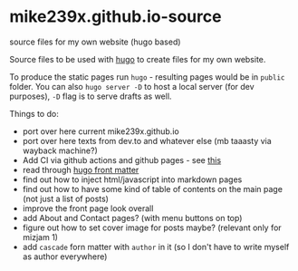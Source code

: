 # mike239x.github.io-source
source files for my own website (hugo based)

Source files to be used with [hugo](https://gohugo.io/) to create files for my own website.

To produce the static pages run `hugo` - resulting pages would be in `public` folder.
You can also `hugo server -D` to host a local server (for dev purposes), `-D` flag is to serve drafts as well.

Things to do:

- port over here current mike239x.github.io
- port over here texts from dev.to and whatever else (mb taaasty via wayback machine?)
- Add CI via github actions and github pages - see [this](https://gohugo.io/hosting-and-deployment/hosting-on-github/)
- read through [hugo front matter](https://gohugo.io/content-management/front-matter/)
- find out how to inject html/javascript into markdown pages
- find out how to have some kind of table of contents on the main page (not just a list of posts)
- improve the front page look overall
- add About and Contact pages? (with menu buttons on top)
- figure out how to set cover image for posts maybe? (relevant only for mizjam 1)
- add `cascade` forn matter with `author` in it (so I don't have to write myself as author everywhere)
